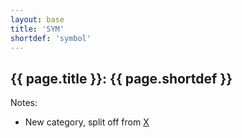 ```yaml
---
layout: base
title: 'SYM'
shortdef: 'symbol'
---
```


## {{ page.title }}: {{ page.shortdef }}

Notes:

* New category, split off from [X](X.html)
